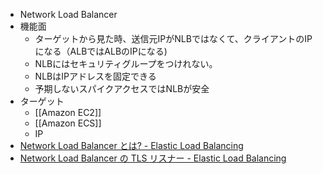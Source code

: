 - Network Load Balancer
- 機能面
	- ターゲットから見た時、送信元IPがNLBではなくて、クライアントのIPになる（ALBではALBのIPになる)
	- NLBにはセキュリティグループをつけれない。
	- NLBはIPアドレスを固定できる
	- 予期しないスパイクアクセスではNLBが安全
- ターゲット
	- [[Amazon EC2]]
	- [[Amazon ECS]]
	- IP
- [Network Load Balancer とは? - Elastic Load Balancing](https://docs.aws.amazon.com/ja_jp/elasticloadbalancing/latest/network/introduction.html#network-load-balancer-overview)
- [Network Load Balancer の TLS リスナー - Elastic Load Balancing](https://docs.aws.amazon.com/ja_jp/elasticloadbalancing/latest/network/create-tls-listener.html)
